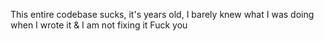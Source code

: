This entire codebase sucks, it's years old, I barely knew what I was doing when I wrote it & I am not fixing it
Fuck you